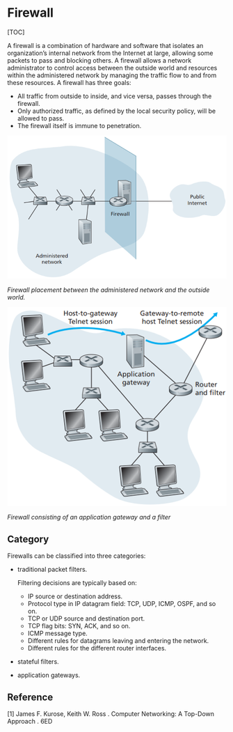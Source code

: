 # Firewall

[TOC]



A firewall is a combination of hardware and software that isolates an organization’s internal network from the Internet at large, allowing some packets to pass and blocking others. A firewall allows a network administrator to control access between the outside world and resources within the administered network by managing the traffic flow to and from these resources. A firewall has three goals:

- All traffic from outside to inside, and vice versa, passes through the firewall.
- Only authorized traffic, as defined by the local security policy, will be allowed to pass.
- The firewall itself is immune to penetration.

![firewall](res/firewall.png)

*Firewall placement between the administered network and the outside world.*

![firewall_gate](res/firewall_gate.png)

*Firewall consisting of an application gateway and a filter*



## Category

Firewalls can be classified into three categories:

- traditional packet filters.

  Filtering decisions are typically based on:

  - IP source or destination address.
  - Protocol type in IP datagram field: TCP, UDP, ICMP, OSPF, and so on.
  - TCP or UDP source and destination port.
  - TCP flag bits: SYN, ACK, and so on.
  - ICMP message type.
  - Different rules for datagrams leaving and entering the network.
  - Different rules for the different router interfaces.

- stateful filters.

- application gateways.



## Reference

[1] James F. Kurose, Keith W. Ross . Computer Networking: A Top-Down Approach . 6ED